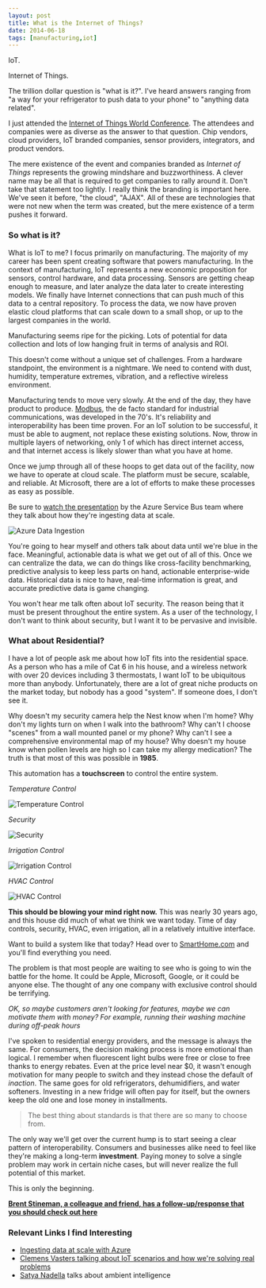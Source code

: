 ```yaml
---
layout: post
title: What is the Internet of Things?
date: 2014-06-18
tags: [manufacturing,iot]
---
```

IoT.

Internet of Things.

The trillion dollar question is "what is it?". I've heard answers ranging from "a way for your refrigerator to push data to your phone" to "anything data related".

I just attended the [Internet of Things World Conference](http://iotworldevent.com/). The attendees and companies were as diverse as the answer to that question. Chip vendors, cloud providers, IoT branded companies, sensor providers, integrators, and product vendors.

The mere existence of the event and companies branded as *Internet of Things* represents the growing mindshare and buzzworthiness. A clever name may be all that is required to get companies to rally around it. Don't take that statement too lightly. I really think the branding is important here. We've seen it before, "the cloud", "AJAX". All of these are technologies that were not new when the term was created, but the mere existence of a term pushes it forward.

### So what is it?

What is IoT to me? I focus primarily on manufacturing. The majority of my career has been spent creating software that powers manufacturing. In the context of manufacturing, IoT represents a new economic proposition for sensors, control hardware, and data processing. Sensors are getting cheap enough to measure, and later analyze the data later to create interesting models. We finally have Internet connections that can push much of this data to a central repository. To process the data, we now have proven elastic cloud platforms that can scale down to a small shop, or up to the largest companies in the world.

Manufacturing seems ripe for the picking. Lots of potential for data collection and lots of low hanging fruit in terms of analysis and ROI.

This doesn't come without a unique set of challenges. From a hardware standpoint, the environment is a nightmare. We need to contend with dust, humidity, temperature extremes, vibration, and a reflective wireless environment.

Manufacturing tends to move very slowly. At the end of the day, they have product to produce. [Modbus](http://en.wikipedia.org/wiki/Modbus), the de facto standard for industrial communications, was developed in the 70's. It's reliability and interoperability has been time proven. For an IoT solution to be successful, it must be able to augment, not replace these existing solutions. Now, throw in multiple layers of networking, only 1 of which has direct internet access, and that internet access is likely slower than what you have at home.

Once we jump through all of these hoops to get data out of the facility, now we have to operate at cloud scale. The platform must be secure, scalable, and reliable. At Microsoft, there are a lot of efforts to make these processes as easy as possible.

Be sure to [watch the presentation](http://channel9.msdn.com/Events/Build/2014/3-635) by the Azure Service Bus team where they talk about how they're ingesting data at scale.

![Azure Data Ingestion](azure-data-ingestion.png)

You're going to hear myself and others talk about data until we're blue in the face. Meaningful, actionable data is what we get out of all of this. Once we can centralize the data, we can do things like cross-facility benchmarking, predictive analysis to keep less parts on hand, actionable enterprise-wide data. Historical data is nice to have, real-time information is great, and accurate predictive data is game changing.

You won't hear me talk often about IoT security. The reason being that it must be present throughout the entire system. As a user of the technology, I don't want to think about security, but I want it to be pervasive and invisible.

### What about Residential?

I have a lot of people ask me about how IoT fits into the residential space. As a person who has a mile of Cat 6 in his house, and a wireless network with over 20 devices including 3 thermostats, I want IoT to be ubiquitous more than anybody. Unfortunately, there are a lot of great niche products on the market today, but nobody has a good "system". If someone does, I don't see it.

Why doesn't my security camera help the Nest know when I'm home? Why don't my lights turn on when I walk into the bathroom? Why can't I choose "scenes" from a wall mounted panel or my phone? Why can't I see a comprehensive environmental map of my house? Why doesn't my house know when pollen levels are high so I can take my allergy medication? The truth is that most of this was possible in **1985**.

This automation has a **touchscreen** to control the entire system.

*Temperature Control*

![Temperature Control](temp-schedules@2x.jpg)

*Security*

![Security](security@2x.jpg)

*Irrigation Control*

![Irrigation Control](irrigation-control@2x.jpg)

*HVAC Control*

![HVAC Control](temp-schedules@2x.jpg)

**This should be blowing your mind right now.** This was nearly 30 years ago, and this house did much of what we think we want today. Time of day controls, security, HVAC, even irrigation, all in a relatively intuitive interface.

Want to build a system like that today? Head over to [SmartHome.com](http://www.smarthome.com/) and you'll find everything you need.

The problem is that most people are waiting to see who is going to win the battle for the home. It could be Apple, Microsoft, Google, or it could be anyone else. The thought of any one company with exclusive control should be terrifying.

*OK, so maybe customers aren't looking for features, maybe we can motivate them with money? For example, running their washing machine during off-peak hours*

I've spoken to residential energy providers, and the message is always the same. For consumers, the decision making process is more emotional than logical. I remember when fluorescent light bulbs were free or close to free thanks to energy rebates. Even at the price level near $0, it wasn't enough motivation for many people to switch and they instead chose the default of *inaction*. The same goes for old refrigerators, dehumidifiers, and water softeners. Investing in a new fridge will often pay for itself, but the owners keep the old one and lose money in installments.

> The best thing about standards is that there are so many to choose from.

The only way we'll get over the current hump is to start seeing a clear pattern of interoperability. Consumers and businesses alike need to feel like they're making a long-term **investment**. Paying money to solve a single problem may work in certain niche cases, but will never realize the full potential of this market.

This is only the beginning.

**[Brent Stineman, a colleague and friend, has a follow-up/response that you should check out here](http://brentdacodemonkey.wordpress.com/2014/06/19/attempting-to-define-iot/)**

### Relevant Links I find Interesting

* [Ingesting data at scale with Azure](http://channel9.msdn.com/Events/Build/2014/3-635)
* [Clemens Vasters talking about IoT scenarios and how we're solving real problems](http://www.dotnetrocks.com/default.aspx?showNum=990)
* [Satya Nadella](http://online.wsj.com/article/PR-CO-20140415-911273.html) talks about ambient intelligence